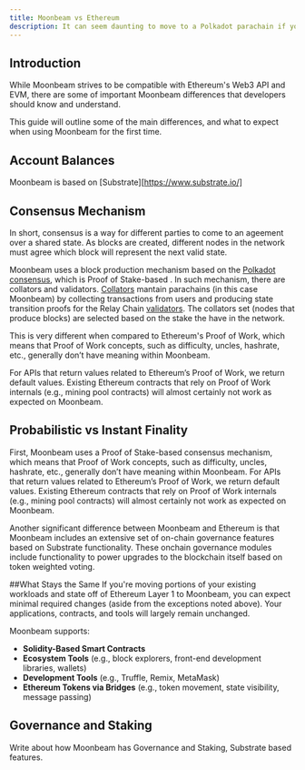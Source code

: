 ```yaml
---
title: Moonbeam vs Ethereum
description: It can seem daunting to move to a Polkadot parachain if you’re used to Ethereum. Here’s what to expect when using Moonbeam for the first time.
---
```


## Introduction

While Moonbeam strives to be compatible with Ethereum's Web3 API and EVM, there are some of important Moonbeam differences that developers should know and understand.

This guide will outline some of the main differences, and what to expect when using Moonbeam for the first time.

## Account Balances

Moonbeam is based on [Substrate][https://www.substrate.io/]

## Consensus Mechanism

In short, consensus is a way for different parties to come to an ageement over a shared state. As blocks are created, different nodes in the network must agree which block will represent the next valid state.

Moonbeam uses a block production mechanism based on the [Polkadot consensus](https://wiki.polkadot.network/docs/en/learn-consensus), which is Proof of Stake-based . In such mechanism, there are collators and validators. [Collators](https://wiki.polkadot.network/docs/en/learn-collator) mantain parachains (in this case Moonbeam) by collecting transactions from users and producing state transition proofs for the Relay Chain [validators](https://wiki.polkadot.network/docs/en/learn-validator). The collators set (nodes that produce blocks) are selected based on the stake the have in the network. 

This is very different when compared to Ethereum's Proof of Work, which means that Proof of Work concepts, such as difficulty, uncles, hashrate, etc., generally don’t have meaning within Moonbeam.  

For APIs that return values related to Ethereum’s Proof of Work, we return default values.  Existing Ethereum contracts that rely on Proof of Work internals (e.g., mining pool contracts) will almost certainly not work as expected on Moonbeam.

## Probabilistic vs Instant Finality

First, Moonbeam uses a Proof of Stake-based consensus mechanism, which means that Proof of Work concepts, such as difficulty, uncles, hashrate, etc., generally don’t have meaning within Moonbeam.  For APIs that return values related to Ethereum’s Proof of Work, we return default values.  Existing Ethereum contracts that rely on Proof of Work internals (e.g., mining pool contracts) will almost certainly not work as expected on Moonbeam.

Another significant difference between Moonbeam and Ethereum is that Moonbeam includes an extensive set of on-chain governance features based on Substrate functionality.  These onchain governance modules include functionality to power upgrades to the blockchain itself based on token weighted voting.

##What Stays the Same
If you're moving portions of your existing workloads and state off of Ethereum Layer 1 to Moonbeam, you can expect minimal required changes (aside from the exceptions noted above). Your applications, contracts, and tools will largely remain unchanged.

Moonbeam supports:

* **Solidity-Based Smart Contracts**
* **Ecosystem Tools** (e.g., block explorers, front-end development libraries, wallets)
* **Development Tools** (e.g., Truffle, Remix, MetaMask)
* **Ethereum Tokens via Bridges** (e.g., token movement, state visibility, message passing)

## Governance and Staking

Write about how Moonbeam has Governance and Staking, Substrate based features.
